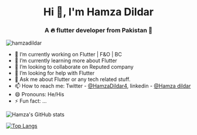 <h1 align="center">Hi 👋, I'm Hamza Dildar</h1>
<h3 align="center">A 🔥 flutter developer from Pakistan 🌟</h3>
<p align="left"> <img src="https://komarev.com/ghpvc/?username=hamzadildar" alt="hamzadildar" /> </p>

- 🔭 I’m currently working on Flutter | F&O | BC 
- 🌱 I’m currently learning more about Flutter
- 👯 I’m looking to collaborate on Reputed company
- 🤔 I’m looking for help with Flutter
- 💬 Ask me about Flutter or any tech related stuff.
- 📫 How to reach me: Twitter - [@HamzaDildar4](https://twitter.com/HamzaDildar4), linkedin - [@Hamza dildar](https://www.linkedin.com/in/hamza-dildar-888-hd/)
- 😄 Pronouns: He/His
- ⚡ Fun fact: ...

![Hamza's GitHub stats](https://github-readme-stats.vercel.app/api?username=Hamzadildar&theme=dark&show_icons=true&title_color=ffffff&icon_color=bb2acf&text_color=daf7dc)


[![Top Langs](https://github-readme-stats.vercel.app/api/top-langs/?username=hamzadildar&layout=compact)](https://github.com/hamzadildar/github-readme-stats)

